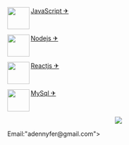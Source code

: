 <p><img src="https://github.com/adennyfernandesphp/imagens/blob/master/Logo/javascript.png" width="50" height="50" align="left">
<a href="https://developer.mozilla.org/pt-BR/docs/Web/JavaScript" target="_blank">JavaScript ✈</a></p><br>

<p><img src="https://github.com/adennyfernandesphp/imagens/blob/master/Logo/nodejs.png" width="50" height="50" align="left">
<a href="https://nodejs.org/en/" target="_blank">Nodejs ✈</a></p><br>

<p><img src="https://github.com/adennyfernandesphp/imagens/blob/master/Logo/reactjs.png" width="50" height="50" align="left">
<a href="https://reactjs.org/" target="_blank">Reactjs ✈</a></span></p><br>

<p><img src="https://github.com/adennyfernandesphp/imagens/blob/master/Logo/mysql.png" width="50" height="50" align="left">
<a href="https://www.mysql.com/" target="_blank">MySql ✈</a></span></p><br>


<p align="center"><img src="https://github.com/adennyfernandesphp/imagens/blob/master/homem%20letra.gif"/></p>

<p> Email:"adennyfer@gmail.com"></p>






